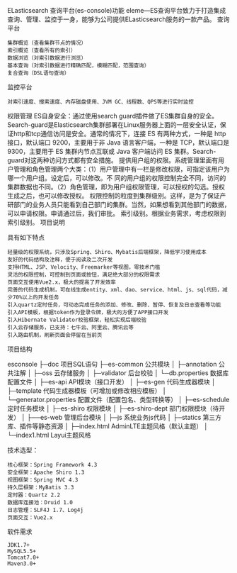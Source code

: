 

ELasticsearch 查询平台(es-console)功能 eleme—ES查询平台致力于打造集成查询、管理、监控于一身，能够为公司提供ELasticsearch服务的一款产品。 
查询平台

    集群概览（查看集群节点的情况）
    索引概览（查看所有的索引）
    数据浏览（对索引数据进行浏览）
    基本查询（对索引数据进行精确匹配，模糊匹配，范围查询）
    复合查询（DSL语句查询）

监控平台

    对索引速度、搜索速度、内存磁盘使用、JVM GC、线程数、QPS等进行实时监控

权限管理 
	ES自身安全：通过使用search guard插件做了ES集群自身的安全。
	Search-guard是Elasticsearch集群部署在Linux服务器上面的一层安全认证，保证http和tcp通信访问是安全。通常的情况下，连接 ES 有两种方式，一种是 http 接口，默认端口 9200，主要用于非 Java 语言客户端，一种是 TCP，默认端口是 9300，主要用于 ES 集群内节点互联或 Java 客户端访问 ES 集群。Search-guard对这两种访问方式都有安全措施。 提供用户组的权限。系统管理里面有用户管理和角色管理两个大类：（1）用户管理中有一栏是修改权限，可指定该用户为哪一个用户组。设定后，可以修改。不 同的用户组的权限控制完全不同，访问的集群数据也不同。（2）角色管理，即为用户组权限管理，可以授权的勾选。授权生成之后，也可以修改授权。 权限控制的粒度到集群级别。这样，是为了保证产研部门的业务人员只能看到自己部门的集群。当然，如果想看到其他部门的数据，可以申请权限。申请通过后，我们审批。 索引级别。根据业务需求，考虑权限到索引级别。 项目说明


具有如下特点

    轻量级的权限系统，只涉及Spring、Shiro、Mybatis后端框架，降低学习使用成本
    友好的代码结构及注释，便于阅读及二次开发
    支持HTML、JSP、Velocity、Freemarker等视图，零技术门槛
    灵活的权限控制，可控制到页面或按钮，满足绝大部分的权限需求
    页面交互使用Vue2.x，极大的提高了开发效率
    完善的代码生成机制，可在线生成entity、xml、dao、service、html、js、sql代码，减少70%以上的开发任务
    引入quartz定时任务，可动态完成任务的添加、修改、删除、暂停、恢复及日志查看等功能
    引入API模板，根据token作为登录令牌，极大的方便了APP接口开发
    引入Hibernate Validator校验框架，轻松实现后端校验
    引入云存储服务，已支持：七牛云、阿里云、腾讯云等
    引入路由机制，刷新页面会停留在当前页

项目结构

esconsole
├─doc  项目SQL语句
├─es-common 公共模块
│  ├─annotation 公共注解
│  ├─oss 云存储服务
│  ├─validator 后台校验
│  └─db.properties 数据库配置文件
│ 
├─es-api API模块（接口开发）
│ 
├─es-gen 代码生成器模块
│  ├─template 代码生成器模板（可增加或修改相应模板）
│  └─generator.properties 配置文件（配置包名、类型转换等）
│ 
├─es-schedule 定时任务模块
│
├─es-shiro 权限模块
│ 
├─es-shiro-dept 部门权限模块（待开发）
│ 
├──es-web 管理后台模块
│  ├─js 系统业务js代码
│  ├─statics 第三方库、插件等静态资源
│  ├─index.html AdminLTE主题风格（默认主题）
│  └─index1.html Layui主题风格

技术选型：

    核心框架：Spring Framework 4.3
    安全框架：Apache Shiro 1.3
    视图框架：Spring MVC 4.3
    持久层框架：MyBatis 3.3
    定时器：Quartz 2.2
    数据库连接池：Druid 1.0
    日志管理：SLF4J 1.7、Log4j
    页面交互：Vue2.x

软件需求

    JDK1.7+
    MySQL5.5+
    Tomcat7.0+
    Maven3.0+

